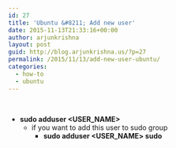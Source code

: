 ```yaml
---
id: 27
title: 'Ubuntu &#8211; Add new user'
date: 2015-11-13T21:33:16+00:00
author: arjunkrishna
layout: post
guid: http://blog.arjunkrishna.us/?p=27
permalink: /2015/11/13/add-new-user-ubuntu/
categories:
  - how-to
  - ubuntu
---
```

&nbsp;

  * **sudo adduser <USER_NAME>** 
      * if you want to add this user to sudo group 
          * **sudo adduser <USER_NAME> sudo** </ul>
